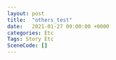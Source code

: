 ```yaml
---
layout: post
title:  "others_test"
date:   2021-01-27 09:00:00 +0000
categories: Etc
Tags: Story Etc
SceneCode: []
---
```

